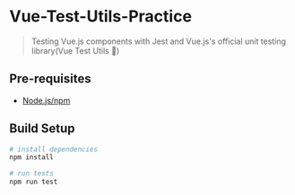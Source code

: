 # Vue-Test-Utils-Practice
> Testing Vue.js components with Jest and Vue.js's official unit testing library(Vue Test Utils 🔨)

## Pre-requisites
* [Node.js/npm](https://nodejs.org/en/)

## Build Setup

```bash
# install dependencies
npm install

# run tests
npm run test
```
